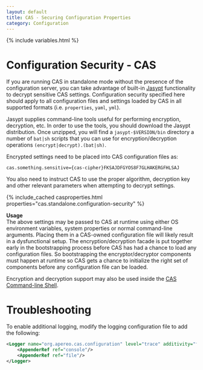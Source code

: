 ```yaml
---
layout: default
title: CAS - Securing Configuration Properties
category: Configuration
---
```


{% include variables.html %}

# Configuration Security - CAS

If you are running CAS in standalone mode without the presence of the configuration server,
you can take advantage of built-in [Jasypt](http://www.jasypt.org/) functionality to decrypt 
sensitive CAS settings. Configuration security specified here should apply to all configuration 
files and settings loaded by CAS in all supported formats (i.e. `properties`, `yaml`, `yml`).

Jasypt supplies command-line tools useful for performing encryption, decryption, etc. In 
order to use the tools, you should download the Jasypt distribution. Once unzipped, you will find a `jasypt-$VERSION/bin` 
directory a number of `bat|sh` scripts that you can use for encryption/decryption operations `(encrypt|decrypt).(bat|sh)`.

Encrypted settings need to be placed into CAS configuration files as:

```properties
cas.something.sensitive={cas-cipher}FKSAJDFGYOS8F7GLHAKERGFHLSAJ
```

You also need to instruct CAS to use the proper algorithm, decryption key and other relevant parameters
when attempting to decrypt settings. 
   
{% include_cached casproperties.html properties="cas.standalone.configuration-security" %}

<div class="alert alert-info">
<strong>Usage</strong><br/>The above settings may be passed to CAS at runtime using either OS 
environment variables, system properties or normal command-line arguments. Placing them in a CAS-owned configuration file
will likely result in a dysfunctional setup. The encryption/decryption facade is put together early in the bootstrapping 
process before CAS has had a chance to load any configuration files. So bootstrapping the encryptor/decryptor components 
must happen at runtime so CAS gets a chance to initialize the right set of components before any configuration file can be loaded.
</div>

Encryption and decryption support may also be used inside the [CAS Command-line Shell](../installation/Configuring-Commandline-Shell.html).

# Troubleshooting

To enable additional logging, modify the logging configuration file to add the following:

```xml
<Logger name="org.apereo.cas.configuration" level="trace" additivity="false">
    <AppenderRef ref="console"/>
    <AppenderRef ref="file"/>
</Logger>
```

